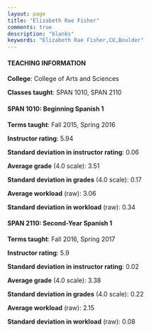 ```yaml
---
layout: page
title: "Elizabeth Rae Fisher" 
comments: true
description: "blanks"
keywords: "Elizabeth Rae Fisher,CU,Boulder"
---
```

<head>
<script src="https://ajax.googleapis.com/ajax/libs/jquery/2.1.3/jquery.min.js"></script>
<script src="https://dl.dropboxusercontent.com/s/pc42nxpaw1ea4o9/highcharts.js?dl=0"></script>
<!-- <script src="../assets/js/highcharts.js"></script> -->
<style type="text/css">@font-face {
	font-family: "Bebas Neue";
	src: url(https://www.filehosting.org/file/details/544349/BebasNeue Regular.otf) format("opentype");
	}
	h1.Bebas { 
		font-family: "Bebas Neue", Verdana, Tahoma;
	}
</style>
</head>
	   
#### TEACHING INFORMATION

**College**: College of Arts and Sciences

**Classes taught**: SPAN 1010, SPAN 2110

#### SPAN 1010: Beginning Spanish 1

**Terms taught**: Fall 2015, Spring 2016

**Instructor rating**: 5.94

**Standard deviation in instructor rating**: 0.06

**Average grade** (4.0 scale): 3.51

**Standard deviation in grades** (4.0 scale): 0.17

**Average workload** (raw): 3.06

**Standard deviation in workload** (raw): 0.34

#### SPAN 2110: Second-Year Spanish 1

**Terms taught**: Fall 2016, Spring 2017

**Instructor rating**: 5.9

**Standard deviation in instructor rating**: 0.02

**Average grade** (4.0 scale): 3.38

**Standard deviation in grades** (4.0 scale): 0.22

**Average workload** (raw): 2.15

**Standard deviation in workload** (raw): 0.08

